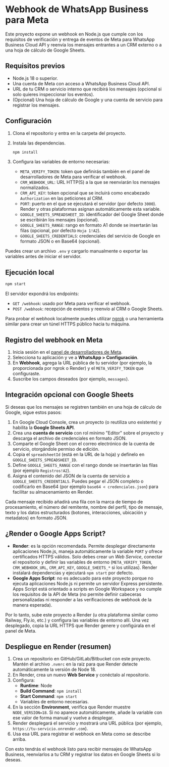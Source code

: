 # Webhook de WhatsApp Business para Meta

Este proyecto expone un webhook en Node.js que cumple con los requisitos de verificación y entrega de eventos de Meta para WhatsApp Business Cloud API y reenvía los mensajes entrantes a un CRM externo o a una hoja de cálculo de Google Sheets.

## Requisitos previos

- Node.js 18 o superior.
- Una cuenta de Meta con acceso a WhatsApp Business Cloud API.
- URL de tu CRM o servicio interno que recibirá los mensajes (opcional si solo quieres inspeccionar los eventos).
- (Opcional) Una hoja de cálculo de Google y una cuenta de servicio para registrar los mensajes.

## Configuración

1. Clona el repositorio y entra en la carpeta del proyecto.
2. Instala las dependencias.

   ```bash
   npm install
   ```

3. Configura las variables de entorno necesarias:

   - `META_VERIFY_TOKEN`: token que definirás también en el panel de desarrolladores de Meta para verificar el webhook.
   - `CRM_WEBHOOK_URL`: URL HTTP(S) a la que se reenviarán los mensajes normalizados.
   - `CRM_API_KEY`: token opcional que se incluirá como encabezado `Authorization` en las peticiones al CRM.
   - `PORT`: puerto en el que se ejecutará el servidor (por defecto `3000`). Render y otras plataformas asignan automáticamente esta variable.
   - `GOOGLE_SHEETS_SPREADSHEET_ID`: identificador del Google Sheet donde se escribirán los mensajes (opcional).
   - `GOOGLE_SHEETS_RANGE`: rango en formato A1 donde se insertarán las filas (opcional, por defecto `Hoja 1!A2`).
   - `GOOGLE_SHEETS_CREDENTIALS`: credenciales del servicio de Google en formato JSON o en Base64 (opcional).

Puedes crear un archivo `.env` y cargarlo manualmente o exportar las variables antes de iniciar el servidor.

## Ejecución local

```bash
npm start
```

El servidor expondrá los endpoints:

- `GET /webhook`: usado por Meta para verificar el webhook.
- `POST /webhook`: recepción de eventos y reenvío al CRM o Google Sheets.

Para probar el webhook localmente puedes utilizar [ngrok](https://ngrok.com/) o una herramienta similar para crear un túnel HTTPS público hacia tu máquina.

## Registro del webhook en Meta

1. Inicia sesión en el [panel de desarrolladores de Meta](https://developers.facebook.com/).
2. Selecciona tu aplicación y ve a **WhatsApp > Configuración**.
3. En **Webhook**, agrega la URL pública de tu servidor (por ejemplo, la proporcionada por ngrok o Render) y el `META_VERIFY_TOKEN` que configuraste.
4. Suscribe los campos deseados (por ejemplo, `messages`).

## Integración opcional con Google Sheets

Si deseas que los mensajes se registren también en una hoja de cálculo de Google, sigue estos pasos:

1. En Google Cloud Console, crea un proyecto (o reutiliza uno existente) y habilita la **Google Sheets API**.
2. Crea una **cuenta de servicio** con rol mínimo "Editor" sobre el proyecto y descarga el archivo de credenciales en formato JSON.
3. Comparte el Google Sheet con el correo electrónico de la cuenta de servicio, otorgándole permiso de edición.
4. Copia el `spreadsheetId` (está en la URL de la hoja) y defínelo en `GOOGLE_SHEETS_SPREADSHEET_ID`.
5. Define `GOOGLE_SHEETS_RANGE` con el rango donde se insertarán las filas (por ejemplo `Registros!A2`).
6. Asigna el contenido del JSON de la cuenta de servicio a `GOOGLE_SHEETS_CREDENTIALS`. Puedes pegar el JSON completo o codificarlo en Base64 (por ejemplo `base64 < credenciales.json`) para facilitar su almacenamiento en Render.

Cada mensaje recibido añadirá una fila con la marca de tiempo de procesamiento, el número del remitente, nombre del perfil, tipo de mensaje, texto y los datos estructurados (botones, interacciones, ubicación y metadatos) en formato JSON.

## ¿Render o Google Apps Script?

- **Render**: es la opción recomendada. Permite desplegar directamente aplicaciones Node.js, maneja automáticamente la variable `PORT` y ofrece certificados HTTPS válidos. Solo debes crear un *Web Service*, conectar el repositorio y definir las variables de entorno (`META_VERIFY_TOKEN`, `CRM_WEBHOOK_URL`, `CRM_API_KEY`, `GOOGLE_SHEETS_*` si los utilizas). Render instalará dependencias y ejecutará `npm start` por defecto.
- **Google Apps Script**: no es adecuado para este proyecto porque no ejecuta aplicaciones Node.js ni permite un servidor Express persistente. Apps Script está orientado a scripts en Google Workspace y no cumple los requisitos de la API de Meta (no permite definir cabeceras personalizadas ni responder a las verificaciones de webhook de la manera esperada).

Por lo tanto, sube este proyecto a Render (u otra plataforma similar como Railway, Fly.io, etc.) y configura las variables de entorno allí. Una vez desplegado, copia la URL HTTPS que Render genere y configúrala en el panel de Meta.

## Despliegue en Render (resumen)

1. Crea un repositorio en GitHub/GitLab/Bitbucket con este proyecto. Mantén el archivo `.nvmrc` en la raíz para que Render detecte automáticamente la versión de Node 18.
2. En Render, crea un nuevo **Web Service** y conéctalo al repositorio.
3. Configura:
   - **Runtime**: Node
   - **Build Command**: `npm install`
   - **Start Command**: `npm start`
   - Variables de entorno necesarias.
4. En la sección **Environment**, verifica que Render muestre `NODE_VERSION=18`. Si no aparece automáticamente, añade la variable con ese valor de forma manual y vuelve a desplegar.
5. Render desplegará el servicio y mostrará una URL pública (por ejemplo, `https://tu-servicio.onrender.com`).
6. Usa esa URL para registrar el webhook en Meta como se describe arriba.

Con esto tendrás el webhook listo para recibir mensajes de WhatsApp Business, reenviarlos a tu CRM y registrar los datos en Google Sheets si lo deseas.
